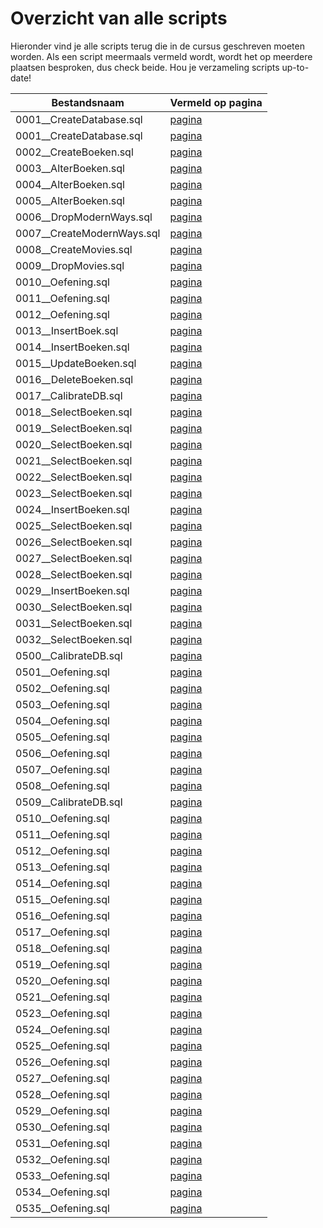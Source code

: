 # Overzicht van alle scripts
Hieronder vind je alle scripts terug die in de cursus geschreven moeten worden. Als een script meermaals vermeld wordt, wordt het op meerdere plaatsen besproken, dus check beide. Hou je verzameling scripts up-to-date!

| Bestandsnaam                 | Vermeld op pagina |
|------------------------------|-------------------|
| 0001\_\_CreateDatabase.sql | [pagina](https://apwt.gitbook.io/cursus-databanken/semester-1-databanken-intro/deeltalen/ddl/create) |
| 0001\_\_CreateDatabase.sql | [pagina](https://apwt.gitbook.io/cursus-databanken/semester-1-databanken-intro/deeltalen/ddl/create) |
| 0002\_\_CreateBoeken.sql | [pagina](https://apwt.gitbook.io/cursus-databanken/semester-1-databanken-intro/deeltalen/ddl/create) |
| 0003\_\_AlterBoeken.sql | [pagina](https://apwt.gitbook.io/cursus-databanken/semester-1-databanken-intro/deeltalen/ddl/alter) |
| 0004\_\_AlterBoeken.sql | [pagina](https://apwt.gitbook.io/cursus-databanken/semester-1-databanken-intro/deeltalen/ddl/alter) |
| 0005\_\_AlterBoeken.sql | [pagina](https://apwt.gitbook.io/cursus-databanken/semester-1-databanken-intro/deeltalen/ddl/alter) |
| 0006\_\_DropModernWays.sql | [pagina](https://apwt.gitbook.io/cursus-databanken/semester-1-databanken-intro/deeltalen/ddl/drop) |
| 0007\_\_CreateModernWays.sql | [pagina](https://apwt.gitbook.io/cursus-databanken/semester-1-databanken-intro/deeltalen/ddl/drop) |
| 0008\_\_CreateMovies.sql | [pagina](https://apwt.gitbook.io/cursus-databanken/semester-1-databanken-intro/deeltalen/ddl/drop) |
| 0009\_\_DropMovies.sql | [pagina](https://apwt.gitbook.io/cursus-databanken/semester-1-databanken-intro/deeltalen/ddl/drop) |
| 0010\_\_Oefening.sql | [pagina](https://apwt.gitbook.io/cursus-databanken/semester-1-databanken-intro/deeltalen/ddl/oefeningen) |
| 0011\_\_Oefening.sql | [pagina](https://apwt.gitbook.io/cursus-databanken/semester-1-databanken-intro/deeltalen/ddl/oefeningen) |
| 0012\_\_Oefening.sql | [pagina](https://apwt.gitbook.io/cursus-databanken/semester-1-databanken-intro/deeltalen/ddl/oefeningen) |
| 0013\_\_InsertBoek.sql | [pagina](https://apwt.gitbook.io/cursus-databanken/semester-1-databanken-intro/deeltalen/dml/insert) |
| 0014\_\_InsertBoeken.sql | [pagina](https://apwt.gitbook.io/cursus-databanken/semester-1-databanken-intro/deeltalen/dml/insert) |
| 0015\_\_UpdateBoeken.sql | [pagina](https://apwt.gitbook.io/cursus-databanken/semester-1-databanken-intro/deeltalen/dml/update) |
| 0016\_\_DeleteBoeken.sql | [pagina](https://apwt.gitbook.io/cursus-databanken/semester-1-databanken-intro/deeltalen/dml/delete) |
| 0017\_\_CalibrateDB.sql | [pagina](https://apwt.gitbook.io/cursus-databanken/semester-1-databanken-intro/deeltalen/ddl/oefeningen-labo) |
| 0018\_\_SelectBoeken.sql | [pagina](https://apwt.gitbook.io/cursus-databanken/semester-1-databanken-intro/deeltalen/dml/select-met-where) |
| 0019\_\_SelectBoeken.sql | [pagina](https://apwt.gitbook.io/cursus-databanken/semester-1-databanken-intro/deeltalen/dml/select-met-where) |
| 0020\_\_SelectBoeken.sql | [pagina](https://apwt.gitbook.io/cursus-databanken/semester-1-databanken-intro/deeltalen/dml/select-met-where) |
| 0021\_\_SelectBoeken.sql | [pagina](https://apwt.gitbook.io/cursus-databanken/semester-1-databanken-intro/deeltalen/dml/select-met-where) |
| 0022\_\_SelectBoeken.sql | [pagina](https://apwt.gitbook.io/cursus-databanken/semester-1-databanken-intro/deeltalen/dml/praktijkvoorbeeld-logische-operatoren) |
| 0023\_\_SelectBoeken.sql | [pagina](https://apwt.gitbook.io/cursus-databanken/semester-1-databanken-intro/deeltalen/dml/praktijkvoorbeeld-logische-operatoren) |
| 0024\_\_InsertBoeken.sql | [pagina](https://apwt.gitbook.io/cursus-databanken/semester-1-databanken-intro/deeltalen/dml/praktijkvoorbeeld-logische-operatoren) |
| 0025\_\_SelectBoeken.sql | [pagina](https://apwt.gitbook.io/cursus-databanken/semester-1-databanken-intro/deeltalen/dml/praktijkvoorbeeld-logische-operatoren) |
| 0026\_\_SelectBoeken.sql | [pagina](https://apwt.gitbook.io/cursus-databanken/semester-1-databanken-intro/deeltalen/dml/praktijkvoorbeeld-logische-operatoren) |
| 0027\_\_SelectBoeken.sql | [pagina](https://apwt.gitbook.io/cursus-databanken/semester-1-databanken-intro/deeltalen/dml/praktijkvoorbeeld-logische-operatoren) |
| 0028\_\_SelectBoeken.sql | [pagina](https://apwt.gitbook.io/cursus-databanken/semester-1-databanken-intro/deeltalen/dml/vergelijkingen-in-mysql) |
| 0029\_\_InsertBoeken.sql | [pagina](https://apwt.gitbook.io/cursus-databanken/semester-1-databanken-intro/deeltalen/dml/vergelijkingen-in-mysql) |
| 0030\_\_SelectBoeken.sql | [pagina](https://apwt.gitbook.io/cursus-databanken/semester-1-databanken-intro/deeltalen/dml/vergelijkingen-in-mysql) |
| 0031\_\_SelectBoeken.sql | [pagina](https://apwt.gitbook.io/cursus-databanken/semester-1-databanken-intro/deeltalen/dml/select-sorteren) |
| 0032\_\_SelectBoeken.sql | [pagina](https://apwt.gitbook.io/cursus-databanken/semester-1-databanken-intro/deeltalen/dml/like) |
| 0500\_\_CalibrateDB.sql | [pagina](https://apwt.gitbook.io/cursus-databanken/semester-1-databanken-intro/deeltalen/ddl/oefeningen-labo) |
| 0501\_\_Oefening.sql | [pagina](https://apwt.gitbook.io/cursus-databanken/semester-1-databanken-intro/deeltalen/ddl/oefeningen-labo) |
| 0502\_\_Oefening.sql | [pagina](https://apwt.gitbook.io/cursus-databanken/semester-1-databanken-intro/deeltalen/ddl/oefeningen-labo) |
| 0503\_\_Oefening.sql | [pagina](https://apwt.gitbook.io/cursus-databanken/semester-1-databanken-intro/deeltalen/ddl/oefeningen-labo) |
| 0504\_\_Oefening.sql | [pagina](https://apwt.gitbook.io/cursus-databanken/semester-1-databanken-intro/deeltalen/ddl/oefeningen-labo) |
| 0505\_\_Oefening.sql | [pagina](https://apwt.gitbook.io/cursus-databanken/semester-1-databanken-intro/deeltalen/ddl/oefeningen-labo) |
| 0506\_\_Oefening.sql | [pagina](https://apwt.gitbook.io/cursus-databanken/semester-1-databanken-intro/deeltalen/ddl/oefeningen-labo) |
| 0507\_\_Oefening.sql | [pagina](https://apwt.gitbook.io/cursus-databanken/semester-1-databanken-intro/deeltalen/ddl/oefeningen-labo) |
| 0508\_\_Oefening.sql | [pagina](https://apwt.gitbook.io/cursus-databanken/semester-1-databanken-intro/deeltalen/ddl/oefeningen-labo) |
| 0509\_\_CalibrateDB.sql | [pagina](https://apwt.gitbook.io/cursus-databanken/semester-1-databanken-intro/deeltalen/dml/oefeningen-labo) |
| 0510\_\_Oefening.sql | [pagina](https://apwt.gitbook.io/cursus-databanken/semester-1-databanken-intro/deeltalen/dml/oefeningen-labo) |
| 0511\_\_Oefening.sql | [pagina](https://apwt.gitbook.io/cursus-databanken/semester-1-databanken-intro/deeltalen/dml/oefeningen-labo) |
| 0512\_\_Oefening.sql | [pagina](https://apwt.gitbook.io/cursus-databanken/semester-1-databanken-intro/deeltalen/dml/oefeningen-labo) |
| 0513\_\_Oefening.sql | [pagina](https://apwt.gitbook.io/cursus-databanken/semester-1-databanken-intro/deeltalen/dml/oefeningen-labo) |
| 0514\_\_Oefening.sql | [pagina](https://apwt.gitbook.io/cursus-databanken/semester-1-databanken-intro/deeltalen/dml/oefeningen-labo) |
| 0515\_\_Oefening.sql | [pagina](https://apwt.gitbook.io/cursus-databanken/semester-1-databanken-intro/deeltalen/dml/oefeningen-labo) |
| 0516\_\_Oefening.sql | [pagina](https://apwt.gitbook.io/cursus-databanken/semester-1-databanken-intro/deeltalen/dml/oefeningen-labo) |
| 0517\_\_Oefening.sql | [pagina](https://apwt.gitbook.io/cursus-databanken/semester-1-databanken-intro/deeltalen/dml/oefeningen-labo) |
| 0518\_\_Oefening.sql | [pagina](https://apwt.gitbook.io/cursus-databanken/semester-1-databanken-intro/deeltalen/dml/oefeningen-labo) |
| 0519\_\_Oefening.sql | [pagina](https://apwt.gitbook.io/cursus-databanken/semester-1-databanken-intro/deeltalen/dml/oefeningen-labo) |
| 0520\_\_Oefening.sql | [pagina](https://apwt.gitbook.io/cursus-databanken/semester-1-databanken-intro/deeltalen/dml/oefeningen-labo) |
| 0521\_\_Oefening.sql | [pagina](https://apwt.gitbook.io/cursus-databanken/semester-1-databanken-intro/deeltalen/dml/oefeningen-labo) |
| 0523\_\_Oefening.sql | [pagina](https://apwt.gitbook.io/cursus-databanken/semester-1-databanken-intro/deeltalen/dml/oefeningen-labo-medium) |
| 0524\_\_Oefening.sql | [pagina](https://apwt.gitbook.io/cursus-databanken/semester-1-databanken-intro/deeltalen/dml/oefeningen-labo-medium) |
| 0525\_\_Oefening.sql | [pagina](https://apwt.gitbook.io/cursus-databanken/semester-1-databanken-intro/deeltalen/dml/oefeningen-labo-medium) |
| 0526\_\_Oefening.sql | [pagina](https://apwt.gitbook.io/cursus-databanken/semester-1-databanken-intro/deeltalen/dml/oefeningen-labo-medium) |
| 0527\_\_Oefening.sql | [pagina](https://apwt.gitbook.io/cursus-databanken/semester-1-databanken-intro/deeltalen/dml/oefeningen-labo-medium) |
| 0528\_\_Oefening.sql | [pagina](https://apwt.gitbook.io/cursus-databanken/semester-1-databanken-intro/deeltalen/dml/oefeningen-labo-medium) |
| 0529\_\_Oefening.sql | [pagina](https://apwt.gitbook.io/cursus-databanken/semester-1-databanken-intro/deeltalen/dml/oefeningen-labo-medium) |
| 0530\_\_Oefening.sql | [pagina](https://apwt.gitbook.io/cursus-databanken/semester-1-databanken-intro/deeltalen/dml/oefeningen-labo-medium) |
| 0531\_\_Oefening.sql | [pagina](https://apwt.gitbook.io/cursus-databanken/semester-1-databanken-intro/deeltalen/dml/oefeningen-labo-medium) |
| 0532\_\_Oefening.sql | [pagina](https://apwt.gitbook.io/cursus-databanken/semester-1-databanken-intro/deeltalen/dml/oefeningen-labo-medium) |
| 0533\_\_Oefening.sql | [pagina](https://apwt.gitbook.io/cursus-databanken/semester-1-databanken-intro/deeltalen/dml/oefeningen-labo-medium) |
| 0534\_\_Oefening.sql | [pagina](https://apwt.gitbook.io/cursus-databanken/semester-1-databanken-intro/deeltalen/dml/oefeningen-labo-medium) |
| 0535\_\_Oefening.sql | [pagina](https://apwt.gitbook.io/cursus-databanken/semester-1-databanken-intro/deeltalen/dml/oefeningen-labo-medium) |